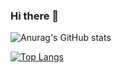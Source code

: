 ### Hi there 👋
![Anurag's GitHub stats](https://github-readme-stats.vercel.app/api?username=shreemanarjun&show_icons=true&theme=radical)

[![Top Langs](https://github-readme-stats.vercel.app/api/top-langs/?username=shreemanarjun&langs_count=8&hide=javascript,html,css,c,swift,php,cmake)](https://github.com/anuraghazra/github-readme-stats)


<!--
**Shreemanarjun/Shreemanarjun** is a ✨ _special_ ✨ repository because its `README.md` (this file) appears on your GitHub profile.

Here are some ideas to get you started:

- 🔭 I’m currently working on ...
- 🌱 I’m currently learning ...
- 👯 I’m looking to collaborate on ...
- 🤔 I’m looking for help with ...
- 💬 Ask me about ...
- 📫 How to reach me: ...
- 😄 Pronouns: ...
- ⚡ Fun fact: ...
-->
